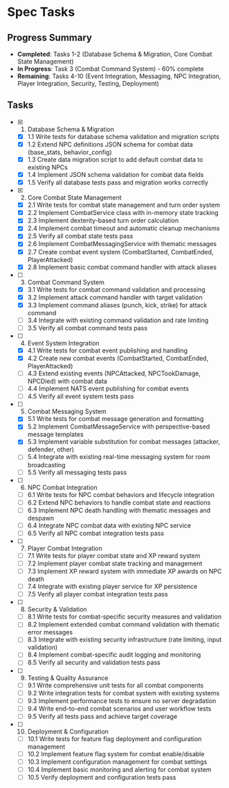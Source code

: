 # Spec Tasks

## Progress Summary

- **Completed**: Tasks 1-2 (Database Schema & Migration, Core Combat State Management)
- **In Progress**: Task 3 (Combat Command System) - 60% complete
- **Remaining**: Tasks 4-10 (Event Integration, Messaging, NPC Integration, Player Integration, Security, Testing, Deployment)

## Tasks

- [x] 1. Database Schema & Migration
  - [x] 1.1 Write tests for database schema validation and migration scripts
  - [x] 1.2 Extend NPC definitions JSON schema for combat data (base_stats, behavior_config)
  - [x] 1.3 Create data migration script to add default combat data to existing NPCs
  - [x] 1.4 Implement JSON schema validation for combat data fields
  - [x] 1.5 Verify all database tests pass and migration works correctly

- [x] 2. Core Combat State Management
  - [x] 2.1 Write tests for combat state management and turn order system
  - [x] 2.2 Implement CombatService class with in-memory state tracking
  - [x] 2.3 Implement dexterity-based turn order calculation
  - [x] 2.4 Implement combat timeout and automatic cleanup mechanisms
  - [x] 2.5 Verify all combat state tests pass
  - [x] 2.6 Implement CombatMessagingService with thematic messages
  - [x] 2.7 Create combat event system (CombatStarted, CombatEnded, PlayerAttacked)
  - [x] 2.8 Implement basic combat command handler with attack aliases

- [ ] 3. Combat Command System
  - [x] 3.1 Write tests for combat command validation and processing
  - [x] 3.2 Implement attack command handler with target validation
  - [x] 3.3 Implement command aliases (punch, kick, strike) for attack command
  - [ ] 3.4 Integrate with existing command validation and rate limiting
  - [ ] 3.5 Verify all combat command tests pass

- [ ] 4. Event System Integration
  - [x] 4.1 Write tests for combat event publishing and handling
  - [x] 4.2 Create new combat events (CombatStarted, CombatEnded, PlayerAttacked)
  - [ ] 4.3 Extend existing events (NPCAttacked, NPCTookDamage, NPCDied) with combat data
  - [ ] 4.4 Implement NATS event publishing for combat events
  - [ ] 4.5 Verify all event system tests pass

- [ ] 5. Combat Messaging System
  - [x] 5.1 Write tests for combat message generation and formatting
  - [x] 5.2 Implement CombatMessageService with perspective-based message templates
  - [x] 5.3 Implement variable substitution for combat messages (attacker, defender, other)
  - [ ] 5.4 Integrate with existing real-time messaging system for room broadcasting
  - [ ] 5.5 Verify all messaging tests pass

- [ ] 6. NPC Combat Integration
  - [ ] 6.1 Write tests for NPC combat behaviors and lifecycle integration
  - [ ] 6.2 Extend NPC behaviors to handle combat state and reactions
  - [ ] 6.3 Implement NPC death handling with thematic messages and despawn
  - [ ] 6.4 Integrate NPC combat data with existing NPC service
  - [ ] 6.5 Verify all NPC combat integration tests pass

- [ ] 7. Player Combat Integration
  - [ ] 7.1 Write tests for player combat state and XP reward system
  - [ ] 7.2 Implement player combat state tracking and management
  - [ ] 7.3 Implement XP reward system with immediate XP awards on NPC death
  - [ ] 7.4 Integrate with existing player service for XP persistence
  - [ ] 7.5 Verify all player combat integration tests pass

- [ ] 8. Security & Validation
  - [ ] 8.1 Write tests for combat-specific security measures and validation
  - [ ] 8.2 Implement extended combat command validation with thematic error messages
  - [ ] 8.3 Integrate with existing security infrastructure (rate limiting, input validation)
  - [ ] 8.4 Implement combat-specific audit logging and monitoring
  - [ ] 8.5 Verify all security and validation tests pass

- [ ] 9. Testing & Quality Assurance
  - [ ] 9.1 Write comprehensive unit tests for all combat components
  - [ ] 9.2 Write integration tests for combat system with existing systems
  - [ ] 9.3 Implement performance tests to ensure no server degradation
  - [ ] 9.4 Write end-to-end combat scenarios and user workflow tests
  - [ ] 9.5 Verify all tests pass and achieve target coverage

- [ ] 10. Deployment & Configuration
  - [ ] 10.1 Write tests for feature flag deployment and configuration management
  - [ ] 10.2 Implement feature flag system for combat enable/disable
  - [ ] 10.3 Implement configuration management for combat settings
  - [ ] 10.4 Implement basic monitoring and alerting for combat system
  - [ ] 10.5 Verify deployment and configuration tests pass
